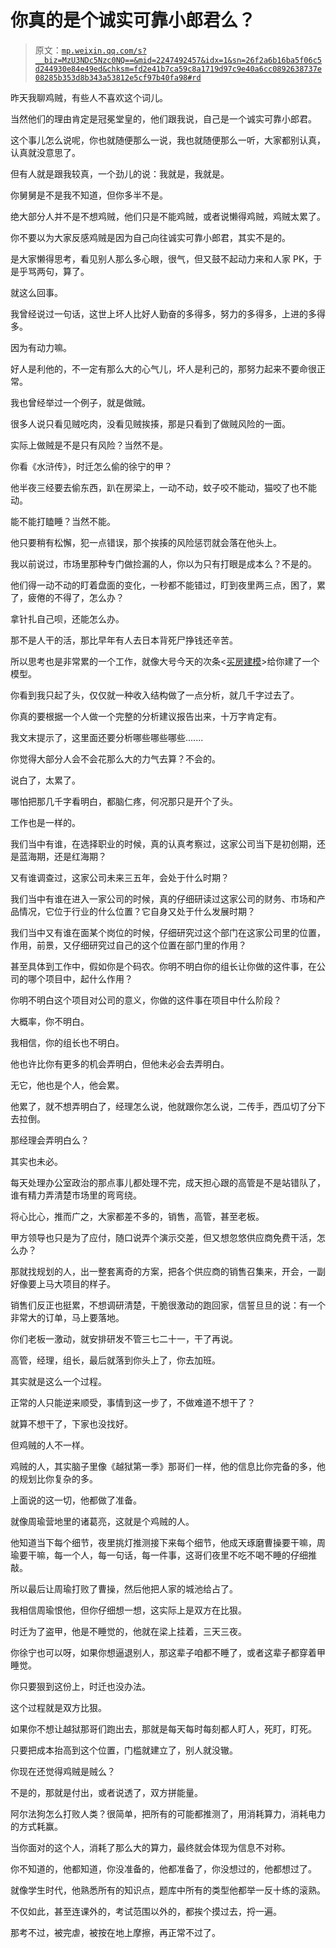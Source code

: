 # 你真的是个诚实可靠小郎君么？

> 原文：[`mp.weixin.qq.com/s?__biz=MzU3NDc5Nzc0NQ==&mid=2247492457&idx=1&sn=26f2a6b16ba5f06c5d244930e84e49ed&chksm=fd2e41b7ca59c8a1719d97c9e40a6cc0892638737e08285b353d8b343a53812e5cf97b40fa98#rd`](http://mp.weixin.qq.com/s?__biz=MzU3NDc5Nzc0NQ==&mid=2247492457&idx=1&sn=26f2a6b16ba5f06c5d244930e84e49ed&chksm=fd2e41b7ca59c8a1719d97c9e40a6cc0892638737e08285b353d8b343a53812e5cf97b40fa98#rd)

昨天我聊鸡贼，有些人不喜欢这个词儿。 

当然他们的理由肯定是冠冕堂皇的，他们跟我说，自己是一个诚实可靠小郎君。

这个事儿怎么说呢，你也就随便那么一说，我也就随便那么一听，大家都别认真，认真就没意思了。 

但有人就是跟我较真，一个劲儿的说：我就是，我就是。

你舅舅是不是我不知道，但你多半不是。

绝大部分人并不是不想鸡贼，他们只是不能鸡贼，或者说懒得鸡贼，鸡贼太累了。

你不要以为大家反感鸡贼是因为自己向往诚实可靠小郎君，其实不是的。

是大家懒得思考，看见别人那么多心眼，很气，但又鼓不起动力来和人家 PK，于是乎骂两句，算了。

就这么回事。

我曾经说过一句话，这世上坏人比好人勤奋的多得多，努力的多得多，上进的多得多。 

因为有动力嘛。 

好人是利他的，不一定有那么大的心气儿，坏人是利己的，那努力起来不要命很正常。 

我也曾经举过一个例子，就是做贼。 

很多人说只看见贼吃肉，没看见贼挨揍，那是只看到了做贼风险的一面。 

实际上做贼是不是只有风险？当然不是。

你看《水浒传》，时迁怎么偷的徐宁的甲？ 

他半夜三经要去偷东西，趴在房梁上，一动不动，蚊子咬不能动，猫咬了也不能动。

能不能打瞌睡？当然不能。

他只要稍有松懈，犯一点错误，那个挨揍的风险惩罚就会落在他头上。 

我以前说过，市场里那种专门做捡漏的人，你以为只有打眼是成本么？不是的。 

他们得一动不动的盯着盘面的变化，一秒都不能错过，盯到夜里两三点，困了，累了，疲倦的不得了，怎么办？

拿针扎自己呗，还能怎么办。

那不是人干的活，那比早年有人去日本背死尸挣钱还辛苦。 

所以思考也是非常累的一个工作，就像大号今天的次条<[买房建模](https://mp.weixin.qq.com/s?__biz=MzU0MjYwNDU2Mw==&mid=2247492076&idx=2&sn=440f9b72451042b2dffcc3bc1b97da9c&chksm=fb1a8d90cc6d04863be14c7f20d640a40cdb2364d6cbd26a8f62848b41f9a93fc348153a3da5&token=2053088493&lang=zh_CN&scene=21#wechat_redirect)>给你建了一个模型。 

你看到我只起了头，仅仅就一种收入结构做了一点分析，就几千字过去了。

你真的要根据一个人做一个完整的分析建议报告出来，十万字肯定有。 

我文末提示了，这里面还要分析哪些哪些哪些....... 

你觉得大部分人会不会花那么大的力气去算？不会的。

说白了，太累了。 

哪怕把那几千字看明白，都脑仁疼，何况那只是开个了头。

工作也是一样的。

我们当中有谁，在选择职业的时候，真的认真考察过，这家公司当下是初创期，还是蓝海期，还是红海期？

又有谁调查过，这家公司未来三五年，会处于什么时期？ 

我们当中有谁在进入一家公司的时候，真的仔细研读过这家公司的财务、市场和产品情况，它位于行业的什么位置？它自身又处于什么发展时期？ 

我们当中又有谁在面某个岗位的时候，仔细研究过这个部门在这家公司里的位置，作用，前景，又仔细研究过自己的这个位置在部门里的作用？

甚至具体到工作中，假如你是个码农。你明不明白你的组长让你做的这件事，在公司的哪个项目中，起什么作用？ 

你明不明白这个项目对公司的意义，你做的这件事在项目中什么阶段？ 

大概率，你不明白。 

我相信，你的组长也不明白。 

他也许比你有更多的机会弄明白，但他未必会去弄明白。 

无它，他也是个人，他会累。

他累了，就不想弄明白了，经理怎么说，他就跟你怎么说，二传手，西瓜切了分下去拉倒。 

那经理会弄明白么？

其实也未必。

每天处理办公室政治的那点事儿都处理不完，成天担心跟的高管是不是站错队了，谁有精力弄清楚市场里的弯弯绕。 

将心比心，推而广之，大家都差不多的，销售，高管，甚至老板。

甲方领导也只是为了应付，随口说弄个演示交差，但又想忽悠供应商免费干活，怎么办？

那就找规划的人，出一整套离奇的方案，把各个供应商的销售召集来，开会，一副好像要上马大项目的样子。 

销售们反正也挺累，不想调研清楚，干脆很激动的跑回家，信誓旦旦的说：有一个非常大的订单，马上要落地。

你们老板一激动，就安排研发不管三七二十一，干了再说。

高管，经理，组长，最后就落到你头上了，你去加班。

其实就是这么一个过程。 

正常的人只能逆来顺受，事情到这一步了，不做难道不想干了？ 

就算不想干了，下家也没找好。

但鸡贼的人不一样。 

鸡贼的人，其实脑子里像《越狱第一季》那哥们一样，他的信息比你完备的多，他的规划比你复杂的多。

上面说的这一切，他都做了准备。 

就像周瑜营地里的诸葛亮，这就是个鸡贼的人。 

他知道当下每个细节，夜里挑灯推测接下来每个细节，他成天琢磨曹操要干嘛，周瑜要干嘛，每一个人，每一句话，每一件事，这哥们夜里不吃不喝不睡的仔细推敲。 

所以最后让周瑜打败了曹操，然后他把人家的城池给占了。 

我相信周瑜恨他，但你仔细想一想，这实际上是双方在比狠。 

时迁为了盗甲，他是不睡觉的，他就在梁上挂着，三天三夜。 

你徐宁也可以呀，如果你想逼退别人，那这辈子咱都不睡了，或者这辈子都穿着甲睡觉。

你只要狠到这份上，时迁也没办法。 

这个过程就是双方比狠。 

如果你不想让越狱那哥们跑出去，那就是每天每时每刻都人盯人，死盯，盯死。

只要把成本抬高到这个位置，门槛就建立了，别人就没辙。 

你现在还觉得鸡贼是贼么？ 

不是的，那就是付出，或者说透了，双方拼能量。

阿尔法狗怎么打败人类？很简单，把所有的可能都推测了，用消耗算力，消耗电力的方式耗赢。 

当你面对的这个人，消耗了那么大的算力，最终就会体现为信息不对称。 

你不知道的，他都知道，你没准备的，他都准备了，你没想过的，他都想过了。 

就像学生时代，他熟悉所有的知识点，题库中所有的类型他都举一反十练的滚熟。 

不仅如此，甚至连课外的，考试范围以外的，都挨个摸过去，捋一遍。

那考不过，被完虐，被按在地上摩擦，再正常不过了。

<mp-qa class="js_uneditable custom_select_card qa_iframe" data-pluginname="insertquestion" data-id="1510997150279778306" data-bizuin="MzU3NDc5Nzc0NQ==" data-title="留言区"></mp-qa>